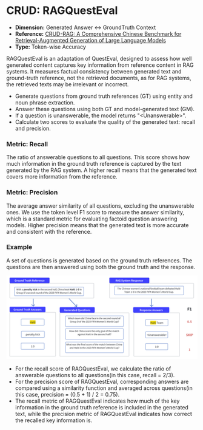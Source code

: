 # CRUD: RAGQuestEval

- **Dimension:** Generated Answer <-> GroundTruth Context
- **Reference:** [CRUD-RAG: A Comprehensive Chinese Benchmark for Retrieval-Augmented Generation of Large Language Models](https://arxiv.org/abs/2401.17043)
- **Type:** Token-wise Accuracy

RAGQuestEval is an adaptation of QuestEval, designed to assess how well generated content captures key information from reference content in RAG systems. It measures factual consistency between generated text and ground-truth reference, not the retrieved documents, as for RAG systems, the retrieved texts may be irrelevant or incorrect.

- Generate questions from ground truth references (GT) using entity and noun phrase extraction.
- Answer these questions using both GT and model-generated text (GM).
- If a question is unanswerable, the model returns "\<Unanswerable\>".
- Calculate two scores to evaluate the quality of the generated text: recall and precision.

### Metric: Recall
The ratio of answerable questions to all questions. This score shows how much information in the ground truth reference is captured by the text generated by the RAG system. A higher recall means that the generated text covers more information from the reference.

### Metric: Precision
The average answer similarity of all questions, excluding the unanswerable ones. We use the token level F1 score to measure the answer similarity, which is a standard metric for evaluating factoid question answering models. Higher precision means that the generated text is more accurate and consistent with the reference.

### Example
A set of questions is generated based on the ground truth references. The questions are then answered using both the ground truth and the response. 

<img src="../images/generation/CRUD_RAGQuestEval.png" width=600>

- For the recall score of RAGQuestEval, we calculate the ratio of answerable questions to all questions(in this case, recall = 2/3). 
- For the precision score of RAGQuestEval, corresponding answers are compared using a similarity function and averaged across questions(in this case, precision = (0.5 + 1) / 2 = 0.75). 
- The recall metric of RAGQuestEval indicates how much of the key information in the ground truth reference is included in the generated text, while the precision metric of RAGQuestEval indicates how correct the recalled key information is.
